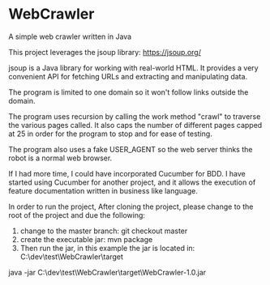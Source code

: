 # WebCrawler
A simple web crawler written in Java

This project leverages the jsoup library: https://jsoup.org/

jsoup is a Java library for working with real-world HTML. It provides a very convenient API for fetching URLs and extracting and manipulating data.

The program is limited to one domain so it won't follow links outside the domain.

The program uses recursion by calling the work method "crawl" to traverse
the various pages called. It also caps the number of 
different pages capped at 25 in order for the program to stop and for ease of testing.

The program also uses a fake USER_AGENT so the web server thinks the robot is a normal web browser.

If I had more time, I could have incorporated Cucumber for BDD.
I have started using Cucumber for another project, and it allows
the execution of feature documentation written in business like language.

In order to run the project, After cloning the project, please change to the root of the project and
due the following:
1) change to the master branch: git checkout master
2) create the executable jar: mvn package
3) Then run the jar, in this example the jar is located in: C:\dev\test\WebCrawler\target

java -jar C:\dev\test\WebCrawler\target\WebCrawler-1.0.jar
